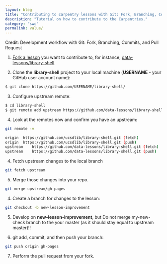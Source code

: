 ```yaml
---
layout: blog
title: "Contributing to carpentry lessons with Git: Fork, Branching, Commits & Pull Requests"
description: "Tutorial on how to contribute to the Carpentries."
category: "swc"
permalink: value/
---
```


Credit: 
Development workflow with Git: Fork, Branching, Commits, and Pull Request

1. [Fork a lesson](http://help.github.com/fork-a-repo/) you want to contribute to, for instance, [data-lessons/library-shell](https://github.com/data-lessons/library-shell/). 

2. Clone the **library-shell** project to your local machine (**USERNAME** - your GitHub user account name): 

```bash
$ git clone https://github.com/USERNAME/library-shell/
```

3. Configure upstream remote: 

```bash
$ cd library-shell
$ git remote add upstream https://github.com/data-lessons/library-shell/
```

4. Look at the remotes now and confirm you have an upstream: 

```bash
git remote -v 
```

```bash
origin	https://github.com/ucsdlib/library-shell.git (fetch)
origin	https://github.com/ucsdlib/library-shell.git (push)
upstream	https://github.com/data-lessons/library-shell.git (fetch)
upstream	https://github.com/data-lessons/library-shell.git (push)
```

4. Fetch upstream changes to the local branch

```bash
git fetch upstream 
```

5. Merge those changes into your repo.

```bash
git merge upstream/gh-pages
```

4. Create a branch for changes to the lesson: 

```bash
git checkout -b new-lesson-improvement
```

5. Develop on **new-lesson-improvement**, but Do not merge my-new-check branch to the your master (as it should stay equal to upstream master)!!

6. git add, commit, and then push your branch: 

```bash
git push origin gh-pages 
```

7. Perform the pull request from your fork. 